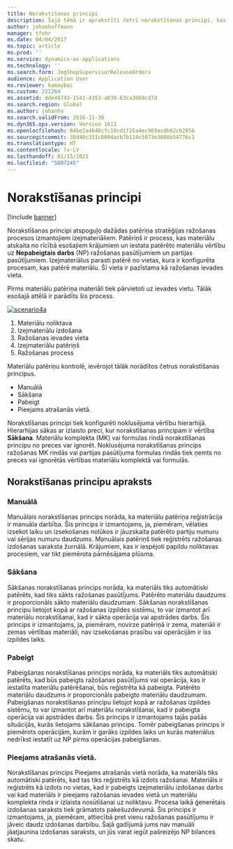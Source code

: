 ```yaml
---
title: Norakstīšanas principi
description: Šajā tēmā ir aprakstīti četri norakstīšanas principi, kas tiek izmantoti izejmateriālu patēriņam.
author: johanhoffmann
manager: tfehr
ms.date: 04/04/2017
ms.topic: article
ms.prod: ''
ms.service: dynamics-ax-applications
ms.technology: ''
ms.search.form: JmgShopSupervisorReleaseOrders
audience: Application User
ms.reviewer: kamaybac
ms.custom: 221264
ms.assetid: dde49743-1541-4353-a030-63ca3069cd7d
ms.search.region: Global
ms.author: johanho
ms.search.validFrom: 2016-11-30
ms.dyn365.ops.version: Version 1611
ms.openlocfilehash: 84be2a4646cfc18cd1f25a4ec969acdb62cb2856
ms.sourcegitcommit: 38d40c331c8894acb7b119c5073e3088b54776c1
ms.translationtype: HT
ms.contentlocale: lv-LV
ms.lasthandoff: 01/15/2021
ms.locfileid: "5007245"
---
```

# <a name="flushing-principles"></a>Norakstīšanas principi

[!include [banner](../includes/banner.md)]

Norakstīšanas principi atspoguļo dažādas patēriņa stratēģijas ražošanas procesos izmantojiem izejmateriāliem. Patēriņš ir process, kas materiālu atskaita no rīcībā esošajiem krājumiem un iestata patērēto materiālu vērtību uz **Nepabeigtais darbs** (NP) ražošanas pasūtījumiem un partijas pasūtījumiem. Izejmateriālus parasti patērē no vietas, kura ir konfigurēta procesam, kas patērē materiālu. Šī vieta ir pazīstama kā ražošanas ievades vieta.

Pirms materiālu patēriņa materiāli tiek pārvietoti uz ievades vietu. Tālāk esošajā attēlā ir parādīts šis process.

[![scenario4a](./media/scenario4a.png)](./media/scenario4a.png)

1. Materiālu noliktava
2. Izejmateriālu izdošana
3. Ražošanas ievades vieta
4. Izejmateriālu patēriņš
5. Ražošanas process

Materiālu patēriņu kontrolē, ievērojot tālāk norādītos četrus norakstīšanas principus.

- Manuālā
- Sākšana
- Pabeigt
- Pieejams atrašanās vietā.

Norakstīšanas principi tiek konfigurēti noklusējuma vērtību hierarhijā. Hierarhijas sākas ar izlaisto preci, kur norakstīšanas principam ir vērtība **Sākšana**. Materiālu komplekta (MK) vai formulas rindā norakstīšanas principu no preces var ignorēt. Noklusējuma norakstīšanas princips ražošanas MK rindās vai partijas pasūtījuma formulas rindās tiek ņemts no preces vai ignorētās vērtības materiālu komplektā vai formulās.

## <a name="description-of-the-flushing-principles"></a>Norakstīšanas principu apraksts

### <a name="manual"></a>Manuālā
Manuālais norakstīšanas princips norāda, ka materiālu patēriņa reģistrācija ir manuāla darbība. Šis princips ir izmantojams, ja, piemēram, vēlaties izsekot laiku un izsekošanas nolūkos ir jāuzskaita patērēto partiju numuru vai sērijas numuru daudzums. Manuālais patēriņš tiek reģistrēts ražošanas izdošanas saraksta žurnālā. Krājumiem, kas ir iespējoti papildu noliktavas procesiem, var tikt piemērota pārnēsājama plūsma.

### <a name="start"></a>Sākšana
Sākšanas norakstīšanas princips norāda, ka materiāls tiks automātiski patērēts, kad tiks sākts ražošanas pasūtījums. Patērēto materiālu daudzums ir proporcionāls sākto materiālu daudzumam. Sākšanas norakstīšanas principu lietojot kopā ar ražošanas izpildes sistēmu, to var izmantot arī materiālu norakstīšanai, kad ir sākta operācija vai apstrādes darbs. Šis princips ir izmantojams, ja, piemēram, novirze patēriņā ir zema, materiāli ir zemas vērtības materiāli, nav izsekošanas prasību vai operācijām ir īss izpildes laiks. 

### <a name="finish"></a>Pabeigt
Pabeigšanas norakstīšanas princips norāda, ka materiāls tiks automātiski patērēts, kad būs pabeigts ražošanas pasūtījums vai operācija, kas ir iestatīta materiālu patērēšanai, būs reģistrēta kā pabeigta. Patērēto materiālu daudzums ir proporcionāls pabeigto materiālu daudzumam. Pabeigšanas norakstīšanas principu lietojot kopā ar ražošanas izpildes sistēmu, to var izmantot arī materiālu norakstīšanai, kad ir pabeigta operācija vai apstrādes darbs. Šis princips ir izmantojams tajās pašās situācijās, kurās lietojams sākšanas princips. Tomēr pabeigšanas princips ir piemērots operācijām, kurām ir garāks izpildes laiks un kurās materiālus nedrīkst iestatīt uz NP pirms operācijas pabeigšanas. 

### <a name="available-at-location"></a>Pieejams atrašanās vietā.
Norakstīšanas princips Pieejams atrašanās vietā norāda, ka materiāls tiks automātiski patērēts, kad tas tiks reģistrēts kā izdots ražošanai. Materiāls ir reģistrēts kā izdots no vietas, kad ir pabeigts izejmateriālu izdošanas darbs vai kad materiāls ir pieejams ražošanas ievades vietā un materiālu komplekta rinda ir izlaista nosūtīšanai uz noliktavu. Procesa laikā ģenerētais izdošanas saraksts tiek grāmatots pakešuzdevumā. Šis princips ir izmantojams, ja, piemēram, attiecībā pret vienu ražošanas pasūtījumu ir jāveic daudz izdošanas darbību. Šajā gadījumā jums nav manuāli jāatjaunina izdošanas saraksts, un jūs varat iegūt pašreizējo NP bilances skatu.
